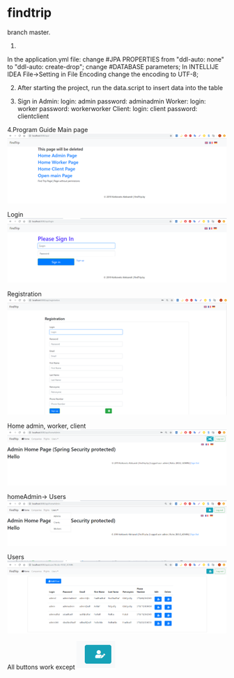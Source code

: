 # findtrip

branch master.

1. 
In the application.yml file:
      change #JPA PROPERTIES from "ddl-auto: none" to "ddl-auto: create-drop";
      cnange #DATABASE parameters;
In INTELLIJE IDEA File->Setting in File Encoding change the encoding to UTF-8;

2. After starting the project, run the data.script to insert data into the table
  
3. Sign in
Admin:
   login: admin
   password: adminadmin
Worker:
   login: worker
   password: workerworker
Client:
   login: client
   password: clientclient
   
4.Program Guide
Main page
![Main page](https://github.com/aleksandrkotkovets/image/blob/master/1.png)

Login
![Login](https://github.com/aleksandrkotkovets/image/blob/master/login.png)

Registration
![Registration](https://github.com/aleksandrkotkovets/image/blob/master/sign-up.png)

Home admin, worker, client 
![Home](https://github.com/aleksandrkotkovets/image/blob/master/home-admin.png)


homeAdmin-> Users
![Users](https://github.com/aleksandrkotkovets/image/blob/master/users.png)

Users
![Show](https://github.com/aleksandrkotkovets/image/blob/master/show-users.png)

All buttons work except
![Doesn't work](https://github.com/aleksandrkotkovets/image/blob/master/12.png)
